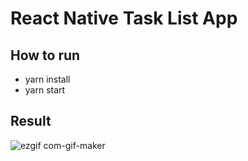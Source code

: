 # React Native Task List App

## How to run
- yarn install
- yarn start

## Result
![ezgif com-gif-maker](https://user-images.githubusercontent.com/27923352/160242761-c38b14a2-3fa9-4c86-822f-f3ced4026a8a.gif)
